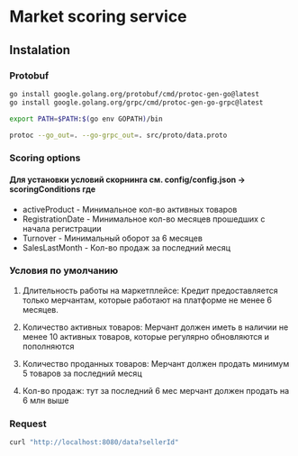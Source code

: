 # Market scoring service

## Instalation


### Protobuf
```sh
go install google.golang.org/protobuf/cmd/protoc-gen-go@latest
go install google.golang.org/grpc/cmd/protoc-gen-go-grpc@latest

export PATH=$PATH:$(go env GOPATH)/bin

protoc --go_out=. --go-grpc_out=. src/proto/data.proto
```

### Scoring options

#### Для установки условий скорнинга см. config/config.json -> scoringConditions где
* activeProduct - Минимальное кол-во активных товаров
* RegistrationDate - Минимальное кол-во месяцев прошедших с начала регистрации
* Turnover - Минимальный оборот за 6 месяцев
* SalesLastMonth - Кол-во продаж за последний месяц


### Условия по умолчанию
1. Длительность работы на маркетплейсе: Кредит предоставляется только мерчантам, которые работают на платформе не менее 6 месяцев.

2. Количество активных товаров: Мерчант должен иметь в наличии не менее 10 активных товаров, которые регулярно обновляются и пополняются

3. Количество проданных товаров: Мерчант должен продать минимум 5 товаров за последний месяц

4. Кол-во продаж: тут за последний 6 мес мерчант должен продать на 6 млн выше


### Request
```sh
curl "http://localhost:8080/data?sellerId"
```

